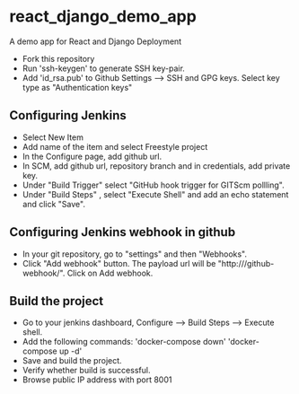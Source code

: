 # react_django_demo_app
A demo app for React and Django Deployment

- Fork this repository
- Run 'ssh-keygen' to generate SSH key-pair.
- Add 'id_rsa.pub' to Github Settings --> SSH and GPG keys. Select key type as "Authentication keys"

## Configuring Jenkins
- Select New Item
- Add name of the item and select Freestyle project
- In the Configure page, add github url.
- In SCM, add github url, repository branch and in credentials, add private key.
- Under "Build Trigger" select "GitHub hook trigger for GITScm pollling".
- Under "Build Steps" , select "Execute Shell" and add an echo statement and click "Save".


## Configuring Jenkins webhook in github
- In your git repository, go to "settings" and then "Webhooks".
- Click "Add webhook" button. The payload url will be "http://<Jenkins-url>/github-webhook/". Click on Add webhook.
  
## Build the project
- Go to your jenkins dashboard, Configure --> Build Steps --> Execute shell.
- Add the following commands: 
 'docker-compose down'
 'docker-compose up -d'
- Save and build the project.
- Verify whether build is successful.
- Browse public IP address with port 8001

  
